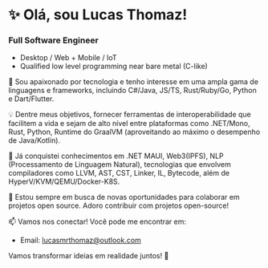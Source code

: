 # ✨ Olá, sou Lucas Thomaz! 

### Full Software Engineer
- Desktop / Web + Mobile / IoT
- Qualified low level programming near bare metal (C-like)


👀 Sou apaixonado por tecnologia e tenho interesse em uma ampla gama de linguagens e frameworks, incluindo C#/Java, JS/TS, Rust/Ruby/Go, Python e Dart/Flutter.

💡 Dentre meus objetivos, fornecer ferramentas de interoperabilidade que facilitem a vida e sejam de alto nível entre plataformas como .NET/Mono, Rust, Python, Runtime do GraalVM (aproveitando ao máximo o desempenho de Java/Kotlin).

🚀 Já conquistei conhecimentos em .NET MAUI, Web3(IPFS), NLP (Processamento de Linguagem Natural), tecnologias que envolvem compiladores como LLVM, AST, CST, Linker, IL, Bytecode, além de HyperV/KVM/QEMU/Docker-K8S.

💞️ Estou sempre em busca de novas oportunidades para colaborar em projetos open source. Adoro contribuir com projetos open-source!

📫 Vamos nos conectar! Você pode me encontrar em:
- Email: lucasmrthomaz@outlook.com

Vamos transformar ideias em realidade juntos! 🚀

<!---
lucasmrthomaz/lucasmrthomaz is a ✨ special ✨ repository because its `README.md` (this file) appears on your GitHub profile.
You can click the Preview link to take a look at your changes.
--->
